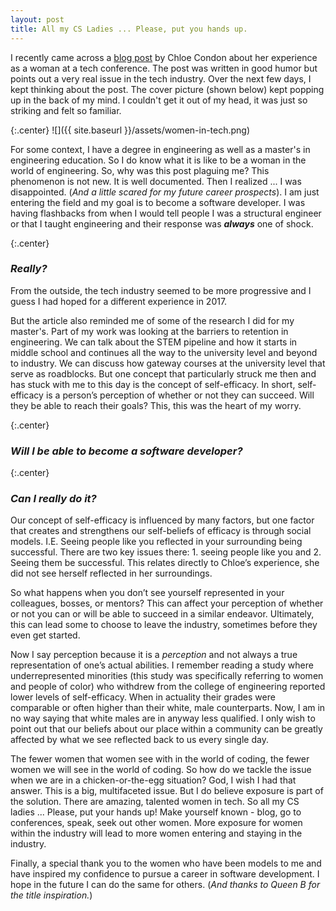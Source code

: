 ```yaml
---
layout: post
title: All my CS Ladies ... Please, put you hands up.
---
```


I recently came across a [blog post](https://shift.newco.co/what-its-like-to-be-a-woman-at-a-tech-conference-8a1a299ac82b) by Chloe Condon about her experience as a woman at a tech conference. The post was written in good humor but points out a very real issue in the tech industry. Over the next few days, I kept thinking about the post. The cover picture (shown below) kept popping up in the back of my mind. I couldn't get it out of my head, it was just so striking and felt so familiar.

{:.center}
![]({{ site.baseurl }}/assets/women-in-tech.png)


For some context, I have a degree in engineering as well as a master's in engineering education. So I do know what it is like to be a woman in the world of engineering. So, why was this post plaguing me? This phenomenon is not new. It is well documented. Then I realized ...  I was disappointed. (*And a little scared for my future career prospects*). I am just entering the field and my goal is to become a software developer. I was having flashbacks from when I would tell people I was a structural engineer or that I taught engineering and their response was **_always_** one of shock.

{:.center}
### *Really?*

From the outside, the tech industry seemed to be more progressive and I guess I had hoped for a different experience in 2017.

But the article also reminded me of some of the research I did for my master's. Part of my work was looking at the barriers to retention in engineering. We can talk about the STEM pipeline and how it starts in middle school and continues all the way to the university level and beyond to industry. We can discuss how gateway courses at the university level that serve as roadblocks. But one concept that particularly struck me then and has stuck with me to this day is the concept of self-efficacy. In short, self-efficacy is a person’s perception of whether or not they can succeed. Will they be able to reach their goals? This, this was the heart of my worry.

{:.center}
### *Will I be able to become a software developer?*

{:.center}
### *Can I really do it?*

Our concept of self-efficacy is influenced by many factors, but one factor that creates and strengthens our self-beliefs of efficacy is through social models. I.E. Seeing people like you reflected in your surrounding being successful. There are two key issues there: 1. seeing people like you and 2. Seeing them be successful. This relates directly to Chloe’s experience, she did not see herself reflected in her surroundings.

So what happens when you don’t see yourself represented in your colleagues, bosses, or mentors? This can affect your perception of whether or not you can or will be able to succeed in a similar endeavor. Ultimately, this can lead some to choose to leave the industry, sometimes before they even get started.

Now I say perception because it is a *perception* and not always a true representation of one’s actual abilities. I remember reading a study where underrepresented minorities (this study was specifically referring to women and people of color) who withdrew from the college of engineering reported lower levels of self-efficacy. When in actuality their grades were comparable or often higher than their white, male counterparts. Now, I am in no way saying that white males are in anyway less qualified. I only wish to point out that our beliefs about our place within a community can be greatly affected by what we see reflected back to us every single day.

The fewer women that women see with in the world of coding, the fewer women we will see in the world of coding. So how do we tackle the issue when we are in a chicken-or-the-egg situation? God, I wish I had that answer. This is a big, multifaceted issue. But I do believe exposure is part of the solution. There are amazing, talented women in tech. So all my CS ladies ... Please, put your hands up! Make yourself known - blog, go to conferences, speak, seek out other women. More exposure for women within the industry will lead to more women entering and staying in the industry.

Finally, a special thank you to the women who have been models to me and have inspired my confidence to pursue a career in software development. I hope in the future I can do the same for others. (*And thanks to Queen B for the title inspiration.*)
